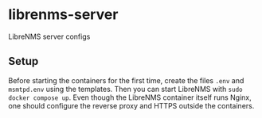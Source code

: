 # librenms-server
LibreNMS server configs

## Setup
Before starting the containers for the first time, create the files `.env` and `msmtpd.env` using the templates. Then you can start LibreNMS with `sudo docker compose up`. Even though the LibreNMS container itself runs Nginx, one should configure the reverse proxy and HTTPS outside the containers.
